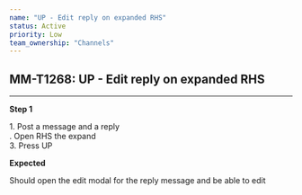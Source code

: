 ```yaml
---
name: "UP - Edit reply on expanded RHS"
status: Active
priority: Low
team_ownership: "Channels"
---
```


## MM-T1268: UP - Edit reply on expanded RHS

---

**Step 1**

1\. Post a message and a reply\
. Open RHS the expand\
3\. Press UP

**Expected**

Should open the edit modal for the reply message and be able to edit
